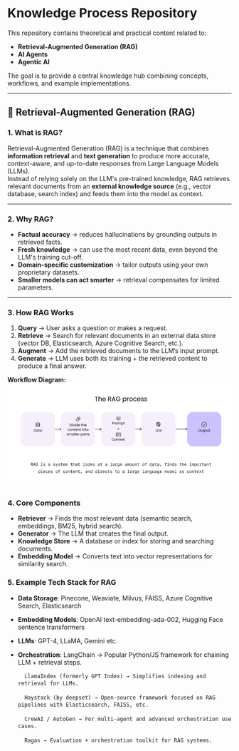 # Knowledge Process Repository
This repository contains theoretical and practical content related to:
- **Retrieval-Augmented Generation (RAG)**
- **AI Agents**
- **Agentic AI**

The goal is to provide a central knowledge hub combining concepts, workflows, and example implementations.

---

## 📌 Retrieval-Augmented Generation (RAG)

### 1. What is RAG?
Retrieval-Augmented Generation (RAG) is a technique that combines **information retrieval** and **text generation** to produce more accurate, context-aware, and up-to-date responses from Large Language Models (LLMs).  
Instead of relying solely on the LLM's pre-trained knowledge, RAG retrieves relevant documents from an **external knowledge source** (e.g., vector database, search index) and feeds them into the model as context.

---

### 2. Why RAG?
- **Factual accuracy** → reduces hallucinations by grounding outputs in retrieved facts.
- **Fresh knowledge** → can use the most recent data, even beyond the LLM's training cut-off.
- **Domain-specific customization** → tailor outputs using your own proprietary datasets.
- **Smaller models can act smarter** → retrieval compensates for limited parameters.

---

### 3. How RAG Works
1. **Query** → User asks a question or makes a request.
2. **Retrieve** → Search for relevant documents in an external data store (vector DB, Elasticsearch, Azure Cognitive Search, etc.).
3. **Augment** → Add the retrieved documents to the LLM’s input prompt.
4. **Generate** → LLM uses both its training + the retrieved content to produce a final answer.

**Workflow Diagram:**
![RAG Workflow](assests/rag_workflow_diagram.png)


### 4. Core Components
- **Retriever** → Finds the most relevant data (semantic search, embeddings, BM25, hybrid search).
- **Generator** → The LLM that creates the final output.
- **Knowledge Store** → A database or index for storing and searching documents.
- **Embedding Model** → Converts text into vector representations for similarity search.

### 5. Example Tech Stack for RAG
- **Data Storage**: Pinecone, Weaviate, Milvus, FAISS, Azure Cognitive Search, Elasticsearch
- **Embedding Models**: OpenAI text-embedding-ada-002, Hugging Face sentence transformers
- **LLMs**: GPT-4, LLaMA, Gemini etc. 
- **Orchestration**: 
        LangChain → Popular Python/JS framework for chaining LLM + retrieval steps.

        LlamaIndex (formerly GPT Index) → Simplifies indexing and retrieval for LLMs.

        Haystack (by deepset) → Open-source framework focused on RAG pipelines with Elasticsearch, FAISS, etc.

        CrewAI / AutoGen → For multi-agent and advanced orchestration use cases.

        Ragas → Evaluation + orchestration toolkit for RAG systems.